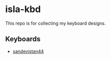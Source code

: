 # isla-kbd

This repo is for collecting my keyboard designs.

## Keyboards

* [sandevistan44](./sandevistan44/README.md)